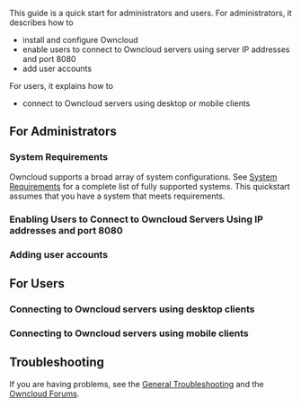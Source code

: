 This  guide is a quick start for administrators and users. For administrators, it describes how to 
- install and configure Owncloud
- enable users to connect to Owncloud servers using server IP addresses and port 8080
- add user accounts

For users, it explains how to
- connect to Owncloud servers using desktop or mobile clients

## For Administrators
### System Requirements
Owncloud supports a broad array of system configurations. See [System Requirements](https://doc.owncloud.org/server/10.0/admin_manual/installation/system_requirements.html#officially-recommended-supported-options) for a complete list of fully supported systems. This quickstart assumes that you have a system that meets requirements.

### Enabling Users to Connect to Owncloud Servers Using IP addresses and port 8080

### Adding user accounts

## For Users
### Connecting to Owncloud servers using desktop clients
### Connecting to Owncloud servers using mobile clients

## Troubleshooting
If you are having problems, see the [General Troubleshooting](https://doc.owncloud.org/server/10.0/admin_manual/issues/general_troubleshooting.html) and the [Owncloud Forums](https://central.owncloud.org/).
